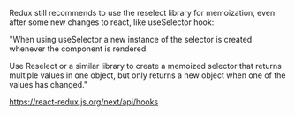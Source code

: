 Redux still recommends to use the reselect library for memoization, even after
some new changes to react, like useSelector hook:

"When using useSelector a new instance of the selector is created whenever the
component is rendered.

Use Reselect or a similar library to create a memoized selector that returns
multiple values in one object, but only returns a new object when one of the values has changed."

https://react-redux.js.org/next/api/hooks
